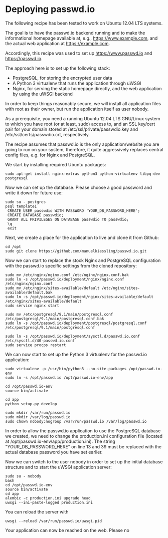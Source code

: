 # Deploying passwd.io

The following recipe has been tested to work on Ubuntu 12.04 LTS systems.

The goal is to have the passwd.io backend running and to make the informational
homepage available at, e.g., https://www.example.com, and the actual web
application at https://example.com.

Accordingly, this recipe was used to set up https://www.passwd.io and
https://passwd.io.

The approach here is to set up the following stack:

- PostgreSQL, for storing the encrypted user data
- A Python 3 virtualenv that runs the application through uWSGI
- Nginx, for serving the static homepage directly, and the web application
  by using the uWSGI backend

In order to keep things reasonably secure, we will install all application files
with root as their owner, but run the application itself as user nobody.

As a prerequisite, you need a running Ubuntu 12.04 LTS GNU/Linux system to which
you have root (or at least, sudo) access to, and an SSL key/cert pair for your
domain stored at /etc/ssl/private/passwdio.key and /etc/ssl/certs/passwdio.crt,
respectively.

The recipe assumes that passwd.io is the only application/website you are going
to run on your system, therefore, it quite aggressively replaces central config
files, e.g. for Nginx and PostgreSQL.

We start by installing required Ubuntu packages:

    sudo apt-get install nginx-extras python3 python-virtualenv libpq-dev postgresql

Now we can set up the database. Please choose a good password and write it down
for future use:

    sudo su - postgres
    psql template1
     CREATE USER passwdio WITH PASSWORD 'YOUR_DB_PASSWORD_HERE';
     CREATE DATABASE passwdio;
     GRANT ALL PRIVILEGES ON DATABASE passwdio TO passwdio;
     \q
     exit

Next, we create a place for the application to live and clone it from Github:

    cd /opt
    sudo git clone https://github.com/manuelkiessling/passwd.io.git

Now we can start to replace the stock Nginx and PostgreSQL configuration with
the passwd.io specific settings from the cloned repository:

    sudo mv /etc/nginx/nginx.conf /etc/nginx/nginx.conf.bak
    sudo ln -s /opt/passwd.io/deployment/nginx/nginx.conf /etc/nginx/nginx.conf
    sudo mv /etc/nginx/sites-available/default /etc/nginx/sites-available/default.bak
    sudo ln -s /opt/passwd.io/deployment/nginx/sites-available/default /etc/nginx/sites-available/default
    sudo service nginx start

    sudo mv /etc/postgresql/9.1/main/postgresql.conf /etc/postgresql/9.1/main/postgresql.conf.bak
    sudo ln -s /opt/passwd.io/deployment/postgresql/postgresql.conf /etc/postgresql/9.1/main/postgresql.conf

    sudo ln -s /opt/passwd.io/deployment/sysctl.d/passwd.io.conf /etc/sysctl.d/40-passwd.io.conf
    sudo service procps restart

We can now start to set up the Python 3 virtualenv for the passwd.io
application:

    sudo virtualenv -p /usr/bin/python3 --no-site-packages /opt/passwd.io-env
    sudo ln -s /opt/passwd.io /opt/passwd.io-env/app

    cd /opt/passwd.io-env
    source bin/activate

    cd app
    python setup.py develop

    sudo mkdir /var/run/passwd.io
    sudo mkdir /var/log/passwd.io
    sudo chown nobody:nogroup /var/run/passwd.io /var/log/passwd.io

In order to allow the passwd.io application to use the PostgreSQL database we
created, we need to change the production.ini configuration file (located at
/opt/passwd.io-env/app/production.ini). The string "YOUR_DB_PASSWORD_HERE" on
line 13 and 39 must be replaced with the actual database password you have
set earlier.

Now we can switch to the user nobody in order to set up the initial database
structure and to start the uWSGI application server:

    sudo su - nobody
    bash
    cd /opt/passwd.io-env
    source bin/activate
    cd app
    alembic -c production.ini upgrade head
    uwsgi --ini-paste-logged production.ini

You can reload the server with

    uwsgi --reload /var/run/passwd.io/uwsgi.pid

Your application can now be reached on the web. Please no
